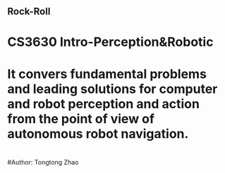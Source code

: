 ## Rock-Roll
# CS3630 Intro-Perception&Robotic 
# It convers fundamental problems and leading solutions for computer and robot perception and action from the point of view of autonomous robot navigation.
#
#Author: Tongtong Zhao
	  
